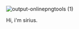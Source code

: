 
![output-onlinepngtools (1)](https://user-images.githubusercontent.com/73612936/138535181-aaa9c024-f405-4d8c-9a1d-bb004a941fe5.png)

Hi, i'm sirius. 
